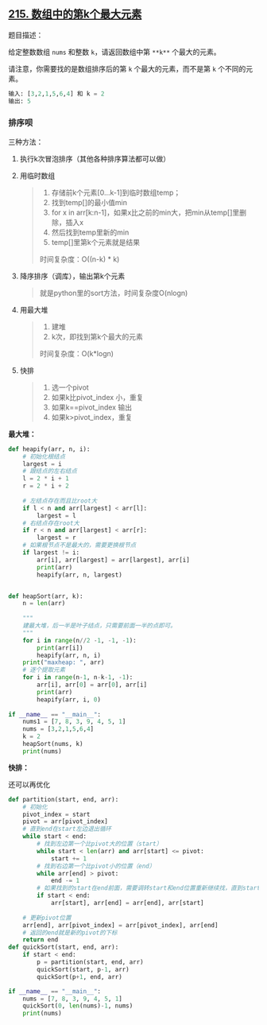 ## [215. 数组中的第k个最大元素](https://leetcode-cn.com/problems/kth-largest-element-in-an-array/)

题目描述：

给定整数数组 `nums` 和整数 `k`，请返回数组中第 `**k**` 个最大的元素。

请注意，你需要找的是数组排序后的第 `k` 个最大的元素，而不是第 `k` 个不同的元素。

```python
输入: [3,2,1,5,6,4] 和 k = 2
输出: 5
```

### 排序呗

三种方法：

1. 执行k次冒泡排序（其他各种排序算法都可以做）

2. 用临时数组

   > 1. 存储前k个元素[0...k-1]到临时数组temp；
   > 2. 找到temp[]的最小值min
   > 3. for x in arr[k:n-1]，如果x比之前的min大，把min从temp[]里删除，插入x
   > 4. 然后找到temp里新的min
   > 5. temp[]里第k个元素就是结果
   >
   > 时间复杂度：O((n-k) * k)

3. 降序排序（调库），输出第k个元素

   > 就是python里的sort方法，时间复杂度O(nlogn)

4. 用最大堆

   > 1. 建堆
   > 2. k次，即找到第k个最大的元素
   >
   > 时间复杂度：O(k*logn)

5. 快排

   > 1. 选一个pivot
   > 2. 如果k比pivot_index 小，重复
   > 3. 如果k==pivot_index 输出
   > 4. 如果k>pivot_index，重复

**最大堆：**

```python
def heapify(arr, n, i):
    # 初始化根结点
    largest = i
    # 跟结点的左右结点
    l = 2 * i + 1
    r = 2 * i + 2
    
    # 左结点存在而且比root大
    if l < n and arr[largest] < arr[l]:
        largest = l
    # 右结点存在root大
    if r < n and arr[largest] < arr[r]:
        largest = r
    # 如果根节点不是最大的，需要更换根节点
    if largest != i:
        arr[i], arr[largest] = arr[largest], arr[i]
        print(arr)
        heapify(arr, n, largest)


def heapSort(arr, k):
    n = len(arr)
    
    """
    建最大堆，后一半是叶子结点，只需要前面一半的点即可。
    """
    for i in range(n//2 -1, -1, -1):
        print(arr[i])
        heapify(arr, n, i)
    print("maxheap: ", arr)
    # 逐个提取元素
    for i in range(n-1, n-k-1, -1):
        arr[i], arr[0] = arr[0], arr[i]
        print(arr)
        heapify(arr, i, 0)
        
if __name__ == "__main__":
    nums1 = [7, 8, 3, 9, 4, 5, 1]
    nums = [3,2,1,5,6,4]
    k = 2
    heapSort(nums, k)
    print(nums)
```

**快排：**

还可以再优化

```python
def partition(start, end, arr):
    # 初始化
    pivot_index = start
    pivot = arr[pivot_index]
    # 直到end在start左边退出循环
    while start < end:
        # 找到左边第一个比pivot大的位置（start）
        while start < len(arr) and arr[start] <= pivot:
            start += 1
        # 找到右边第一个比pivot小的位置（end）
        while arr[end] > pivot:
            end -= 1
        # 如果找到的start在end前面，需要调转start和end位置重新继续找，直到start在end右边
        if start < end:
            arr[start], arr[end] = arr[end], arr[start]
        
    # 更新pivot位置
    arr[end], arr[pivot_index] = arr[pivot_index], arr[end]
    # 返回的end就是新的pivot的下标
    return end
def quickSort(start, end, arr):
    if start < end:
        p = partition(start, end, arr)
        quickSort(start, p-1, arr)
        quickSort(p+1, end, arr)

if __name__ == "__main__":
    nums = [7, 8, 3, 9, 4, 5, 1]
    quickSort(0, len(nums)-1, nums)
    print(nums)
```

